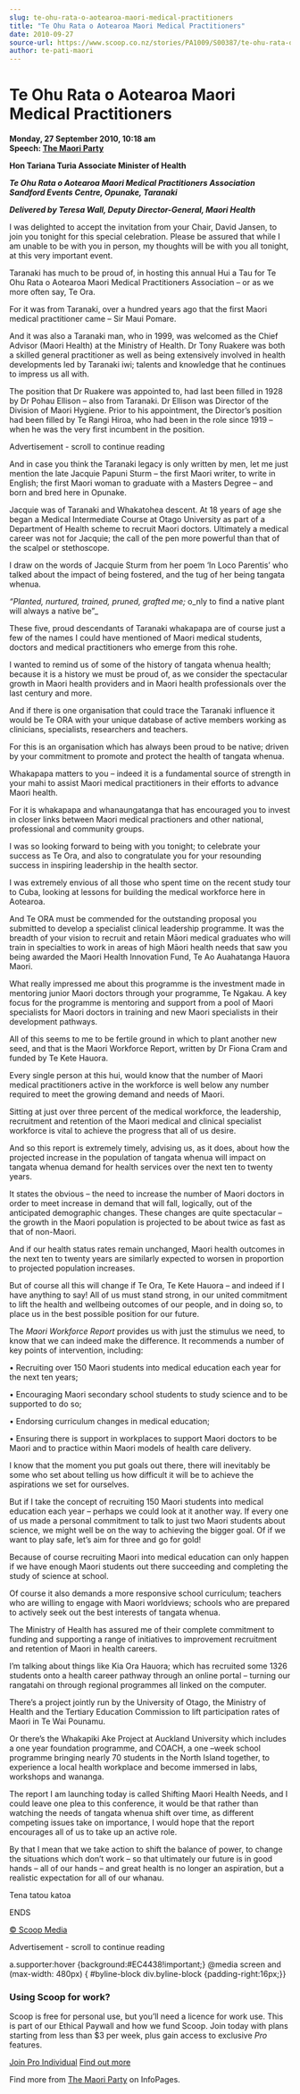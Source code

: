 ```yaml
---
slug: te-ohu-rata-o-aotearoa-maori-medical-practitioners
title: "Te Ohu Rata o Aotearoa Maori Medical Practitioners"
date: 2010-09-27
source-url: https://www.scoop.co.nz/stories/PA1009/S00387/te-ohu-rata-o-aotearoa-maori-medical-practitioners.htm
author: te-pati-maori
---
```

Te Ohu Rata o Aotearoa Maori Medical Practitioners
==================================================

**Monday, 27 September 2010, 10:18 am**  
**Speech: [The Maori Party](https://info.scoop.co.nz/The_Maori_Party)**

  
**Hon Tariana Turia Associate Minister of Health**  
  
  
  
  
  

  
  
  
_**Te Ohu Rata o Aotearoa Maori Medical Practitioners Association Sandford Events Centre, Opunake, Taranaki**_  
  
  
  
_**Delivered by Teresa Wall, Deputy Director-General, Maori Health**_  
  
  
  
I was delighted to accept the invitation from your Chair, David Jansen, to join you tonight for this special celebration. Please be assured that while I am unable to be with you in person, my thoughts will be with you all tonight, at this very important event.

Taranaki has much to be proud of, in hosting this annual Hui a Tau for Te Ohu Rata o Aotearoa Maori Medical Practitioners Association – or as we more often say, Te Ora.

For it was from Taranaki, over a hundred years ago that the first Maori medical practitioner came – Sir Maui Pomare.

And it was also a Taranaki man, who in 1999, was welcomed as the Chief Advisor (Maori Health) at the Ministry of Health. Dr Tony Ruakere was both a skilled general practitioner as well as being extensively involved in health developments led by Taranaki iwi; talents and knowledge that he continues to impress us all with.

The position that Dr Ruakere was appointed to, had last been filled in 1928 by Dr Pohau Ellison – also from Taranaki. Dr Ellison was Director of the Division of Maori Hygiene. Prior to his appointment, the Director’s position had been filled by Te Rangi Hiroa, who had been in the role since 1919 – when he was the very first incumbent in the position.

Advertisement - scroll to continue reading





And in case you think the Taranaki legacy is only written by men, let me just mention the late Jacquie Papuni Sturm – the first Maori writer, to write in English; the first Maori woman to graduate with a Masters Degree – and born and bred here in Opunake.

Jacquie was of Taranaki and Whakatohea descent. At 18 years of age she began a Medical Intermediate Course at Otago University as part of a Department of Health scheme to recruit Maori doctors. Ultimately a medical career was not for Jacquie; the call of the pen more powerful than that of the scalpel or stethoscope.

I draw on the words of Jacquie Sturm from her poem ‘In Loco Parentis’ who talked about the impact of being fostered, and the tug of her being tangata whenua.

_“Planted, nurtured, trained, pruned, grafted me;_ o_nly to find a native plant will always a native be”_

These five, proud descendants of Taranaki whakapapa are of course just a few of the names I could have mentioned of Maori medical students, doctors and medical practitioners who emerge from this rohe.

I wanted to remind us of some of the history of tangata whenua health; because it is a history we must be proud of, as we consider the spectacular growth in Maori health providers and in Maori health professionals over the last century and more.

And if there is one organisation that could trace the Taranaki influence it would be Te ORA with your unique database of active members working as clinicians, specialists, researchers and teachers.

For this is an organisation which has always been proud to be native; driven by your commitment to promote and protect the health of tangata whenua.

Whakapapa matters to you – indeed it is a fundamental source of strength in your mahi to assist Maori medical practitioners in their efforts to advance Maori health.

For it is whakapapa and whanaungatanga that has encouraged you to invest in closer links between Maori medical practioners and other national, professional and community groups.

I was so looking forward to being with you tonight; to celebrate your success as Te Ora, and also to congratulate you for your resounding success in inspiring leadership in the health sector.

I was extremely envious of all those who spent time on the recent study tour to Cuba, looking at lessons for building the medical workforce here in Aotearoa.

And Te ORA must be commended for the outstanding proposal you submitted to develop a specialist clinical leadership programme. It was the breadth of your vision to recruit and retain Māori medical graduates who will train in specialties to work in areas of high Māori health needs that saw you being awarded the Maori Health Innovation Fund, Te Ao Auahatanga Hauora Maori.

What really impressed me about this programme is the investment made in mentoring junior Maori doctors through your programme, Te Ngakau. A key focus for the programme is mentoring and support from a pool of Maori specialists for Maori doctors in training and new Maori specialists in their development pathways.

All of this seems to me to be fertile ground in which to plant another new seed, and that is the Maori Workforce Report, written by Dr Fiona Cram and funded by Te Kete Hauora.

Every single person at this hui, would know that the number of Maori medical practitioners active in the workforce is well below any number required to meet the growing demand and needs of Maori.

Sitting at just over three percent of the medical workforce, the leadership, recruitment and retention of the Maori medical and clinical specialist workforce is vital to achieve the progress that all of us desire.

And so this report is extremely timely, advising us, as it does, about how the projected increase in the population of tangata whenua will impact on tangata whenua demand for health services over the next ten to twenty years.

It states the obvious – the need to increase the number of Maori doctors in order to meet increase in demand that will fall, logically, out of the anticipated demographic changes. These changes are quite spectacular – the growth in the Maori population is projected to be about twice as fast as that of non-Maori.

And if our health status rates remain unchanged, Maori health outcomes in the next ten to twenty years are similarly expected to worsen in proportion to projected population increases.

But of course all this will change if Te Ora, Te Kete Hauora – and indeed if I have anything to say! All of us must stand strong, in our united commitment to lift the health and wellbeing outcomes of our people, and in doing so, to place us in the best possible position for our future.

The _Maori Workforce Report_ provides us with just the stimulus we need, to know that we can indeed make the difference. It recommends a number of key points of intervention, including:

• Recruiting over 150 Maori students into medical education each year for the next ten years;

• Encouraging Maori secondary school students to study science and to be supported to do so;

• Endorsing curriculum changes in medical education;

• Ensuring there is support in workplaces to support Maori doctors to be Maori and to practice within Maori models of health care delivery.

I know that the moment you put goals out there, there will inevitably be some who set about telling us how difficult it will be to achieve the aspirations we set for ourselves.

But if I take the concept of recruiting 150 Maori students into medical education each year – perhaps we could look at it another way. If every one of us made a personal commitment to talk to just two Maori students about science, we might well be on the way to achieving the bigger goal. Of if we want to play safe, let’s aim for three and go for gold!

Because of course recruiting Maori into medical education can only happen if we have enough Maori students out there succeeding and completing the study of science at school.

Of course it also demands a more responsive school curriculum; teachers who are willing to engage with Maori worldviews; schools who are prepared to actively seek out the best interests of tangata whenua.

The Ministry of Health has assured me of their complete commitment to funding and supporting a range of initiatives to improvement recruitment and retention of Maori in health careers.

I’m talking about things like Kia Ora Hauora; which has recruited some 1326 students onto a health career pathway through an online portal – turning our rangatahi on through regional programmes all linked on the computer.

There’s a project jointly run by the University of Otago, the Ministry of Health and the Tertiary Education Commission to lift participation rates of Maori in Te Wai Pounamu.

Or there’s the Whakapiki Ake Project at Auckland University which includes a one year foundation programme, and COACH, a one –week school programme bringing nearly 70 students in the North Island together, to experience a local health workplace and become immersed in labs, workshops and wananga.

The report I am launching today is called Shifting Maori Health Needs, and I could leave one plea to this conference, it would be that rather than watching the needs of tangata whenua shift over time, as different competing issues take on importance, I would hope that the report encourages all of us to take up an active role.

By that I mean that we take action to shift the balance of power, to change the situations which don’t work – so that ultimately our future is in good hands – all of our hands – and great health is no longer an aspiration, but a realistic expectation for all of our whanau.

Tena tatou katoa

ENDS

  

[© Scoop Media](http://www.scoop.co.nz/about/terms.html)  

Advertisement - scroll to continue reading



a.supporter:hover {background:#EC4438!important;} @media screen and (max-width: 480px) { #byline-block div.byline-block {padding-right:16px;}}

### Using Scoop for work?

Scoop is free for personal use, but you’ll need a licence for work use. This is part of our Ethical Paywall and how we fund Scoop. Join today with plans starting from less than $3 per week, plus gain access to exclusive _Pro_ features.  
  
[Join Pro Individual](https://pro.scoop.co.nz/Individual/?from=ProIn24) [Find out more](https://pro.scoop.co.nz/using-scoop-for-work/?from=ProIn24)

Find more from [The Maori Party](https://info.scoop.co.nz/The_Maori_Party) on InfoPages.